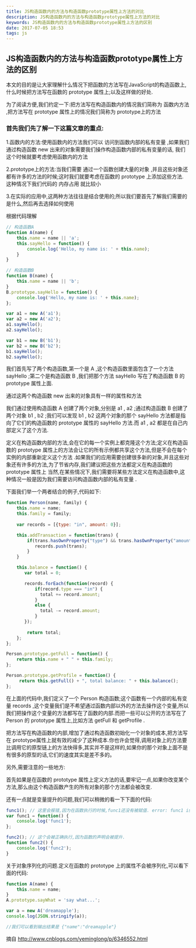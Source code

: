 ```yaml
---
title: JS构造函数内的方法与构造函数prototype属性上方法的对比
description: JS构造函数内的方法与构造函数prototype属性上方法的对比
keywords: JS构造函数内的方法与构造函数prototype属性上方法的区别
date: 2017-07-05 18:53
tags: js
---
```

## JS构造函数内的方法与构造函数prototype属性上方法的区别
本文的目的是让大家理解什么情况下把函数的方法写在JavaScript的构造函数上,什么时候把方法写在函数的 prototype 属性上;以及这样做的好处.

为了阅读方便,我们约定一下:把方法写在构造函数内的情况我们简称为 函数内方法 ,把方法写在 prototype 属性上的情况我们简称为 prototype上的方法

### 首先我们先了解一下这篇文章的重点:

1.函数内的方法:使用函数内的方法我们可以 访问到函数内部的私有变量 ,如果我们通过构造函数 new 出来的对象需要我们操作构造函数内部的私有变量的话,
我们这个时候就要考虑使用函数内的方法

2.prototype上的方法:当我们需要 通过一个函数创建大量的对象 ,并且这些对象还都有许多的方法的时候;这时我们就要考虑在函数的 prototype 上添加这些方法.
这种情况下我们代码的 内存占用 就比较小

3.在实际的应用中,这两种方法往往是结合使用的;所以我们要首先了解我们需要的是什么,然后再去选择如何使用

根据代码理解
```javascript
// 构造函数A
function A(name) {
    this.name = name || 'a';
    this.sayHello = function() {
        console.log('Hello, my name is: ' + this.name);
    }
}

// 构造函数B
function B(name) {
    this.name = name || 'b';
}
B.prototype.sayHello = function() {
    console.log('Hello, my name is: ' + this.name);
};

var a1 = new A('a1');
var a2 = new A('a2');
a1.sayHello();
a2.sayHello();

var b1 = new B('b1');
var b2 = new B('b2');
b1.sayHello();
b2.sayHello();
```

我们首先写了两个构造函数,第一个是 A ,这个构造函数里面包含了一个方法 sayHello ;第二个是构造函数 B ,我们把那个方法 sayHello 写在了构造函数 B 的 prototype 属性上面.

通过这两个构造函数 new 出来的对象具有一样的属性和方法

我们通过使用构造函数 A 创建了两个对象,分别是 a1 , a2 ;通过构造函数 B 创建了两个对象 b1 , b2 ;我们可以发现 b1 , b2 这两个对象的那个 sayHello 方法都是指向了它们的构造函数的 prototype 属性的 sayHello 方法.而 a1 , a2 都是在自己内部定义了这个方法.

定义在构造函数内部的方法,会在它的每一个实例上都克隆这个方法;定义在构造函数的 prototype 属性上的方法会让它的所有示例都共享这个方法,但是不会在每个实例的内部重新定义这个方法 .如果我们的应用需要创建很多新的对象,并且这些对象还有许多的方法,为了节省内存,我们建议把这些方法都定义在构造函数的 prototype 属性上 当然,在某些情况下,我们需要将某些方法定义在构造函数中,这种情况一般是因为我们需要访问构造函数内部的私有变量 .

下面我们举一个两者结合的例子,代码如下:

```javascript
function Person(name, family) {
    this.name = name;
    this.family = family;
    
    var records = [{type: "in", amount: 0}];

    this.addTransaction = function(trans) {
        if(trans.hasOwnProperty("type") && trans.hasOwnProperty("amount")) {
           records.push(trans);
        }
    }

    this.balance = function() {
       var total = 0;

       records.forEach(function(record) {
           if(record.type === "in") {
             total += record.amount;
           }
           else {
             total -= record.amount;
           }
       });
    
        return total;
    };
};

Person.prototype.getFull = function() {
    return this.name + " " + this.family;
};

Person.prototype.getProfile = function() {
     return this.getFull() + ", total balance: " + this.balance();
};
```

在上面的代码中,我们定义了一个 Person 构造函数;这个函数有一个内部的私有变量 records ,这个变量我们是不希望通过函数内部以外的方法去操作这个变量,所以我们把操作这个变量的方法都写在了函数的内部.而把一些可以公开的方法写在了 Person 的 prototype 属性上,比如方法 getFull 和 getProfile .

把方法写在构造函数的内部,增加了通过构造函数初始化一个对象的成本,把方法写在 prototype属性上就有效的减少了这种成本.你也许会觉得,调用对象上的方法要比调用它的原型链上的方法快得多,其实并不是这样的,如果你的那个对象上面不是有很多的原型的话,它们的速度其实是差不多的。

另外,需要注意的一些地方:

首先如果是在函数的 prototype 属性上定义方法的话,要牢记一点,如果你改变某个方法,那么由这个构造函数产生的所有对象的那个方法都会被改变.

还有一点就是变量提升的问题,我们可以稍微的看一下下面的代码:

```javascript
func1(); // 这里会报错,因为在函数执行的时候,func1还没有被赋值. error: func1 is not a function
var func1 = function() {
    console.log('func1');
};

func2(); // 这个会被正确执行,因为函数的声明会被提升.
function func2() {
    console.log('func2');
}
```

关于对象序列化的问题.定义在函数的 prototype 上的属性不会被序列化,可以看下面的代码:

```javascript
function A(name) {
    this.name = name;
}
A.prototype.sayWhat = 'say what...';

var a = new A('dreamapple');
console.log(JSON.stringify(a));

//我们可以看到输出结果是 {"name":"dreamapple"}
```
摘自 http://www.cnblogs.com/yeminglong/p/6346552.html